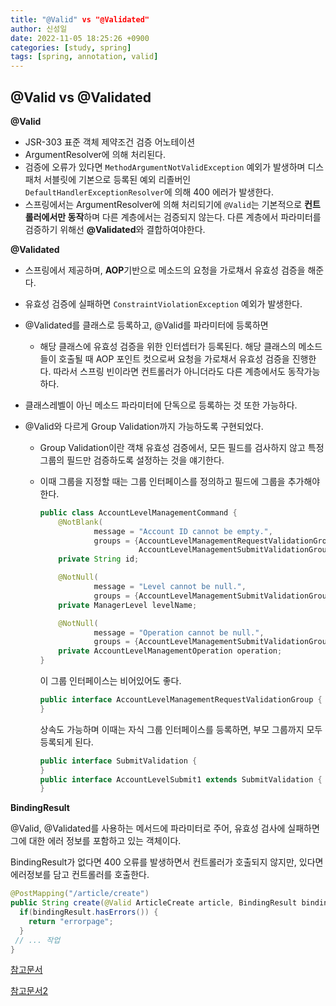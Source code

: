 ```yaml
---
title: "@Valid" vs "@Validated"
author: 신성일
date: 2022-11-05 18:25:26 +0900
categories: [study, spring]
tags: [spring, annotation, valid]
---
```


## @Valid vs @Validated

**@Valid**

-  JSR-303 표준 객체 제약조건 검증 어노테이션
-  ArgumentResolver에 의해 처리된다.
-  검증에 오류가 있다면 `MethodArgumentNotValidException` 예외가 발생하며 디스패처 서블릿에 기본으로 등록된 예외 리졸버인 `DefaultHandlerExceptionResolver`에 의해 400 에러가 발생한다.
-  스프링에서는 ArgumentResolver에 의해 처리되기에 `@Valid`는 기본적으로 **컨트롤러에서만 동작**하며 다른 계층에서는 검증되지 않는다. 다른 계층에서 파라미터를 검증하기 위해선 **@Validated**와 결합하여야한다.

**@Validated**

-  스프링에서 제공하며, **AOP**기반으로 메소드의 요청을 가로채서 유효성 검증을 해준다.

-  유효성 검증에 실패하면 `ConstraintViolationException` 예외가 발생한다.

-  @Validated를 클래스로 등록하고, @Valid를 파라미터에 등록하면

   -  해당 클래스에 유효성 검증을 위한 인터셉터가 등록된다. 해당 클래스의 메소드들이 호출될 때 AOP 포인트 컷으로써 요청을 가로채서 유효성 검증을 진행한다. 따라서 스프링 빈이라면 컨트롤러가 아니더라도 다른 계층에서도 동작가능하다.

-  클래스레벨이 아닌 메소드 파라미터에 단독으로 등록하는 것 또한 가능하다.

-  @Valid와 다르게 Group Validation까지 가능하도록 구현되었다.

   -  Group Validation이란 객채 유효성 검증에서, 모든 필드를 검사하지 않고 특정 그룹의 필드만 검증하도록 설정하는 것을 얘기한다.

   -  이때 그룹을 지정할 때는 그룹 인터페이스를 정의하고 필드에 그룹을 추가해야한다.

      ```java
      public class AccountLevelManagementCommand {
          @NotBlank(
                  message = "Account ID cannot be empty.",
                  groups = {AccountLevelManagementRequestValidationGroup.class,
                            AccountLevelManagementSubmitValidationGroup.class})
          private String id;

          @NotNull(
                  message = "Level cannot be null.",
                  groups = {AccountLevelManagementSubmitValidationGroup.class})
          private ManagerLevel levelName;

          @NotNull(
                  message = "Operation cannot be null.",
                  groups = {AccountLevelManagementSubmitValidationGroup.class})
          private AccountLevelManagementOperation operation;
      }
      ```

      이 그룹 인터페이스는 비어있어도 좋다.

      ```java
      public interface AccountLevelManagementRequestValidationGroup {
      }
      ```

      상속도 가능하며 이때는 자식 그룹 인터페이스를 등록하면, 부모 그룹까지 모두 등록되게 된다.

      ```java
      public interface SubmitValidation {
      }
      public interface AccountLevelSubmit1 extends SubmitValidation {
      }
      ```

**BindingResult**

@Valid, @Validated를 사용하는 메서드에 파라미터로 주어, 유효성 검사에 실패하면 그에 대한 에러 정보를 포함하고 있는 객체이다.

BindingResult가 없다면 400 오류를 발생하면서 컨트롤러가 호출되지 않지만, 있다면 에러정보를 담고 컨트롤러를 호출한다.

```java
@PostMapping("/article/create")
public String create(@Valid ArticleCreate article, BindingResult bindingResult) {
  if(bindingResult.hasErrors()) {
    return "errorpage";
  }
 // ... 작업
}
```

[참고문서](https://velog.io/@park2348190/Spring%EC%9D%98-Valid-Validated)

[참고문서2](https://sweets1327.tistory.com/54)
